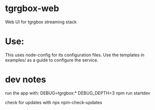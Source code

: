 # tgrgbox-web
Web UI for tgrgbox streaming stack

# Use:
This uses node-config for its configuration files.  Use the templates in examples/ as a guide to configure the service.

# dev notes
run the app with:
DEBUG=tgrgbox:* DEBUG_DEPTH=3 npm run startdev

check for updates with
npx npm-check-updates
